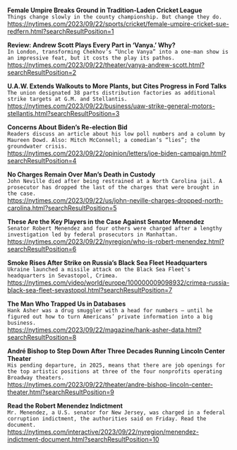 **Female Umpire Breaks Ground in Tradition-Laden Cricket League**\
`Things change slowly in the county championship. But change they do.`\
https://nytimes.com/2023/09/22/sports/cricket/female-umpire-cricket-sue-redfern.html?searchResultPosition=1

**Review: Andrew Scott Plays Every Part in ‘Vanya.’ Why?**\
`In London, transforming Chekhov’s “Uncle Vanya” into a one-man show is an impressive feat, but it costs the play its pathos.`\
https://nytimes.com/2023/09/22/theater/vanya-andrew-scott.html?searchResultPosition=2

**U.A.W. Extends Walkouts to More Plants, but Cites Progress in Ford Talks**\
`The union designated 38 parts distribution factories as additional strike targets at G.M. and Stellantis.`\
https://nytimes.com/2023/09/22/business/uaw-strike-general-motors-stellantis.html?searchResultPosition=3

**Concerns About Biden’s Re-election Bid**\
`Readers discuss an article about his low poll numbers and a column by Maureen Dowd. Also: Mitch McConnell; a comedian’s “lies”; the groundwater crisis.`\
https://nytimes.com/2023/09/22/opinion/letters/joe-biden-campaign.html?searchResultPosition=4

**No Charges Remain Over Man’s Death in Custody**\
`John Neville died after being restrained at a North Carolina jail. A prosecutor has dropped the last of the charges that were brought in the case.`\
https://nytimes.com/2023/09/22/us/john-neville-charges-dropped-north-carolina.html?searchResultPosition=5

**These Are the Key Players in the Case Against Senator Menendez**\
`Senator Robert Menendez and four others were charged after a lengthy investigation led by federal prosecutors in Manhattan.`\
https://nytimes.com/2023/09/22/nyregion/who-is-robert-menendez.html?searchResultPosition=6

**Smoke Rises After Strike on Russia’s Black Sea Fleet Headquarters**\
`Ukraine launched a missile attack on the Black Sea Fleet’s headquarters in Sevastopol, Crimea.`\
https://nytimes.com/video/world/europe/100000009098932/crimea-russia-black-sea-fleet-sevastopol.html?searchResultPosition=7

**The Man Who Trapped Us in Databases**\
`Hank Asher was a drug smuggler with a head for numbers — until he figured out how to turn Americans’ private information into a big business.`\
https://nytimes.com/2023/09/22/magazine/hank-asher-data.html?searchResultPosition=8

**André Bishop to Step Down After Three Decades Running Lincoln Center Theater**\
`His pending departure, in 2025, means that there are job openings for the top artistic positions at three of the four nonprofits operating Broadway theaters.`\
https://nytimes.com/2023/09/22/theater/andre-bishop-lincoln-center-theater.html?searchResultPosition=9

**Read the Robert Menendez Indictment**\
`Mr. Menendez, a U.S. senator for New Jersey, was charged in a federal corruption indictment, the authorities said on Friday. Read the document.`\
https://nytimes.com/interactive/2023/09/22/nyregion/menendez-indictment-document.html?searchResultPosition=10

